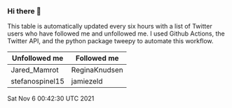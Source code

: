 ### Hi there 👋

This table is automatically updated every six hours with a list of Twitter users who have followed me and unfollowed me. I used Github Actions, the Twitter API, and the python package tweepy to automate this workflow.

| Unfollowed me |  Followed me |
| --- | --- |
|Jared_Mamrot|ReginaKnudsen|
|stefanospinel15|jamiezeld|
Sat Nov  6 00:42:30 UTC 2021

